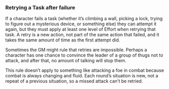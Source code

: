 ### Retrying a Task after failure

<!-- P, ID: 090126 -->

If a character fails a task (whether it’s climbing a wall, picking a lock, trying to figure out a mysterious device, or something else) they can attempt it again, but they must apply at least one level of Effort when retrying that task. A retry is a new action, not part of the same action that failed, and it takes the same amount of time as the first attempt did.

<!-- P, ID: 090127 -->

Sometimes the GM might rule that retries are impossible. Perhaps a character has one chance to convince the leader of a group of thugs not to attack, and after that, no amount of talking will stop them.

<!-- P, ID: 090128 -->

This rule doesn’t apply to something like attacking a foe in combat because combat is always changing and fluid. Each round’s situation is new, not a repeat of a previous situation, so a missed attack can’t be retried.

